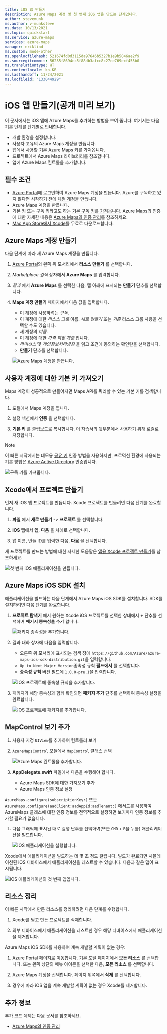 ```yaml
---
title: iOS 앱 만들기
description: Azure Maps 계정 및 첫 번째 iOS 앱을 만드는 단계입니다.
author: stevemunk
ms.author: v-munksteve
ms.date: 10/13/2021
ms.topic: quickstart
ms.service: azure-maps
services: azure-maps
manager: eriklind
ms.custom: mode-other
ms.openlocfilehash: 521674fd0d3115da97646b5327b1e9b5846ae2f9
ms.sourcegitcommit: 56235f8694cc5f88db3afcc8c27ce769ecf455b0
ms.translationtype: HT
ms.contentlocale: ko-KR
ms.lasthandoff: 11/24/2021
ms.locfileid: "133044929"
---
```

# <a name="create-an-ios-app-public-preview"></a>iOS 앱 만들기(공개 미리 보기)

이 문서에서는 iOS 앱에 Azure Maps를 추가하는 방법을 보여 줍니다. 여기서는 다음 기본 단계를 단계별로 안내합니다.

* 개발 환경을 설정합니다.
* 사용자 고유의 Azure Maps 계정을 만듭니다.
* 앱에서 사용할 기본 Azure Maps 키를 가져옵니다.
* 프로젝트에서 Azure Maps 라이브러리를 참조합니다.
* 앱에 Azure Maps 컨트롤을 추가합니다.

## <a name="prerequisites"></a>필수 조건

* [Azure Portal](https://portal.azure.com/)에 로그인하여 Azure Maps 계정을 만듭니다. Azure를 구독하고 있지 않다면 시작하기 전에 [체험 계정](https://azure.microsoft.com/free/)을 만듭니다.
* [Azure Maps 계정을 만듭니다](quick-demo-map-app.md#create-an-azure-maps-account).
* 기본 키 또는 구독 키라고도 하는 [기본 구독 키를 가져옵니다](quick-demo-map-app.md#get-the-primary-key-for-your-account). Azure Maps의 인증에 대한 자세한 내용은 [Azure Maps의 인증 관리](how-to-manage-authentication.md)를 참조하세요.
* [Mac App Store에서 Xcode](https://apps.apple.com/cz/app/xcode/id497799835?mt=12)를 무료로 다운로드합니다.

## <a name="create-an-azure-maps-account"></a>Azure Maps 계정 만들기

다음 단계에 따라 새 Azure Maps 계정을 만듭니다.

1. [Azure Portal](https://portal.azure.com/)의 왼쪽 위 모서리에서 **리소스 만들기** 를 선택합니다.

2. _Marketplace 검색_ 상자에서 **Azure Maps** 를 입력합니다.

3. _결과_ 에서 **Azure Maps** 를 선택한 다음, 맵 아래에 표시되는 **만들기** 단추를 선택합니다.

4. **Maps 계정 만들기** 페이지에서 다음 값을 입력합니다.

   * 이 계정에 사용하려는 _구독_.
   * 이 계정에 대한 _리소스 그룹_ 이름. _새로 만들기_ 또는 _기존_ 리소스 그룹 사용을 선택할 수도 있습니다.
   * 새 계정의 _이름_.
   * 이 계정에 대한 _가격 책정 계층_ 입니다.
   * _라이선스_ 및 _개인정보처리방침_ 을 읽고 조건에 동의하는 확인란을 선택합니다.
   * **만들기** 단추를 선택합니다.

    ![Azure Maps 계정을 만듭니다.](./media/ios-sdk/quick-ios-app/create-account.png)

## <a name="get-the-primary-key-for-your-account"></a>사용자 계정에 대한 기본 키 가져오기

Maps 계정이 성공적으로 만들어지면 Maps API를 쿼리할 수 있는 기본 키를 검색합니다.

1. 포털에서 Maps 계정을 엽니다.

2. 설정 섹션에서 **인증** 을 선택합니다.

3. **기본 키** 를 클립보드로 복사합니다. 이 자습서의 뒷부분에서 사용하기 위해 로컬로 저장합니다.

>[!NOTE]
> 이 빠른 시작에서는 데모용 [공유 키](azure-maps-authentication.md#shared-key-authentication) 인증 방법을 사용하지만, 프로덕션 환경에 사용되는 기본 방법은 [Azure Active Directory](azure-maps-authentication.md#azure-ad-authentication) 인증입니다.
<!--
> If you use the Azure subscription key instead of the Azure Maps primary key, your map won't render properly. Also, for security purposes, it is recommended that you rotate between your primary and secondary keys. To rotate keys, update your app to use the secondary key, deploy, then press the cycle/refresh button beside the primary key to generate a new primary key. The old primary key will be disabled. For more information on key rotation, see [Set up Azure Key Vault with key rotation and auditing](../key-vault/secrets/tutorial-rotation-dual.md)
-->
![구독 키를 가져옵니다.](./media/ios-sdk/quick-ios-app/get-key.png)

## <a name="create-a-project-in-xcode"></a>Xcode에서 프로젝트 만들기

먼저 새 iOS 앱 프로젝트를 만듭니다. Xcode 프로젝트를 만들려면 다음 단계를 완료합니다.

1. **파일** 에서 **새로 만들기** -> **프로젝트** 를 선택합니다.

2. **iOS** 탭에서 **앱**, **다음** 을 차례로 선택합니다.

3. 앱 이름, 번들 ID를 입력한 다음, **다음** 을 선택합니다.

새 프로젝트를 만드는 방법에 대한 자세한 도움말은 [앱용 Xcode 프로젝트 만들기](https://developer.apple.com/documentation/xcode/creating-an-xcode-project-for-an-app)를 참조하세요.

![첫 번째 iOS 애플리케이션을 만듭니다.](./media/ios-sdk/quick-ios-app/create-app.png)

## <a name="install-the-azure-maps-ios-sdk"></a>Azure Maps iOS SDK 설치

애플리케이션을 빌드하는 다음 단계에서 Azure Maps iOS SDK를 설치합니다. SDK를 설치하려면 다음 단계를 완료합니다.

1. **프로젝트 탐색기** 에서 원하는 Xcode iOS 프로젝트를 선택한 상태에서 **+** 단추를 선택하여 **패키지 종속성을 추가** 합니다.

   ![패키지 종속성을 추가합니다.](./media/ios-sdk/quick-ios-app/xcode-add-package-dependency.png)

2. 결과 대화 상자에 다음을 입력합니다.
   * 오른쪽 위 모서리에 표시되는 검색 창에 `https://github.com/Azure/azure-maps-ios-sdk-distribution.git`을 입력합니다.
   * `Up to Next Major Version`종속성 규칙 **필드에서** 를 선택합니다.
   * **종속성 규칙** 버전 필드에 `1.0.0-pre.1`을 입력합니다.

   ![iOS 프로젝트에 종속성 규칙을 추가합니다.](./media/ios-sdk/quick-ios-app/xcode-dependency-rule.png)

3. 패키지가 해당 종속성과 함께 확인되면 **패키지 추가** 단추를 선택하여 종속성 설정을 완료합니다.

   ![iOS 프로젝트에 패키지를 추가합니다.](./media/ios-sdk/quick-ios-app/xcode-add-package.png)

## <a name="add-mapcontrol-view"></a>MapControl 보기 추가

1. 사용자 지정 `UIView`를 추가하여 컨트롤러 보기

1. `AzureMapsControl` 모듈에서 `MapControl` 클래스 선택

   ![Azure Maps 컨트롤을 추가합니다.](./media/ios-sdk/quick-ios-app/add-map-control.png)

1. **AppDelegate.swift** 파일에서 다음을 수행해야 합니다.

   * Azure Maps SDK에 대한 가져오기 추가
   * Azure Maps 인증 정보 설정

`AzureMaps.configure(subscriptionKey:)` 또는 `AzureMaps.configure(aadClient:aadAppId:aadTenant:)` 메서드를 사용하여 AzureMaps 클래스에 대한 인증 정보를 전역적으로 설정하면 보기마다 인증 정보를 추가할 필요가 없습니다.

1. 다음 그래픽에 표시된 대로 실행 단추를 선택하여(또는 `CMD` + `R`을 누름) 애플리케이션을 빌드합니다.

   ![iOS 애플리케이션을 실행합니다.](./media/ios-sdk/quick-ios-app/run.png)

Xcode에서 애플리케이션을 빌드하는 데 몇 초 정도 걸립니다. 빌드가 완료되면 시뮬레이션된 iOS 디바이스에서 애플리케이션을 테스트할 수 있습니다. 다음과 같은 맵이 표시됩니다.

![iOS 애플리케이션의 첫 번째 맵입니다.](./media/ios-sdk/quick-ios-app/example.png)

## <a name="clean-up-resources"></a>리소스 정리

<!--
> [!WARNING]
> The tutorials listed in the [Next Steps](#next-steps) section detail how to use and configure Azure Maps with your account. Don't clean up the resources created in this quickstart if you plan to continue to the tutorials.
-->

이 빠른 시작에서 만든 리소스를 정리하려면 다음 단계를 수행합니다.

1. Xcode를 닫고 만든 프로젝트를 삭제합니다.

2. 외부 디바이스에서 애플리케이션을 테스트한 경우 해당 디바이스에서 애플리케이션을 제거합니다.

Azure Maps iOS SDK를 사용하여 계속 개발할 계획이 없는 경우:

1. Azure Portal 페이지로 이동합니다. 기본 포털 페이지에서 **모든 리소스** 를 선택합니다. 또는 왼쪽 상단의 메뉴 아이콘을 선택한 다음, **모든 리소스** 를 선택합니다.

2. Azure Maps 계정을 선택합니다. 페이지 위쪽에서 **삭제** 를 선택합니다.

3. 경우에 따라 iOS 앱을 계속 개발할 계획이 없는 경우 Xcode를 제거합니다.

## <a name="additional-information"></a>추가 정보

추가 코드 예제는 다음 문서를 참조하세요.

* [Azure Maps의 인증 관리](how-to-manage-authentication.md)

<!--
## Additional information

See the following articles for additional code examples:

* [Manage authentication in Azure Maps](how-to-manage-authentication.md)
* [Change map styles in iOS maps](set-map-style-ios-sdk.md)
* [Add a symbol layer](add-symbol-layer-ios.md)
* [Add a line layer](add-line-layer-to-map-ios.md)
* [Add a polygon layer](add-polygon-layer-map-ios.md)

## Next steps

In this quickstart, you created your Azure Maps account and created a demo application. Take a look at the following tutorials to learn more about Azure Maps:

> [!div class="nextstepaction"]

> [Load GeoJSON data into Azure Maps](tutorial-load-geojson-file-ios.md)
-->
